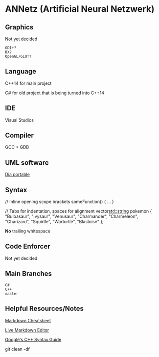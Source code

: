 # ANNetz (Artificial Neural Netzwerk)

## Graphics
Not yet decided

    GDI+?
    DX?
    OpenGL/GLUT?

## Language
C++14 for main project

C# for old project that is being turned into C++14

## IDE
Visual Studios

## Compiler
GCC + GDB

## UML software
[Dia portable](http://portableapps.com/apps/office/dia_portable)

## Syntax
// Inline opening scope brackets
someFunction() {
	...
}

// Tabs for indentation, spaces for alignment
vector<std::string> pokemon {
	"Bulbasaur",  "Ivysaur",    "Venusaur",
	"Charmander", "Charmeleon", "Charizard",
	"Squirtle",   "Wartortle",  "Blastoise"
};

**No** trailing whitespace

## Code Enforcer
Not yet decided

## Main Branches
	C#
	C++
	master

## Helpful Resources/Notes
[Markdown Cheatsheet](https://github.com/adam-p/markdown-here/wiki/Markdown-Cheatsheet)

[Live Markdown Editor](http://dillinger.io/)

[Google's C++ Syntax Guide](http://google.github.io/styleguide/cppguide.html)

git clean -df